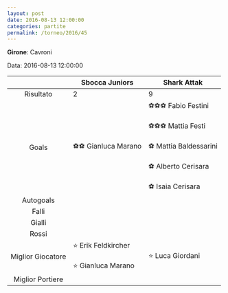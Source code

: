```yaml
---
layout: post
date: 2016-08-13 12:00:00
categories: partite
permalink: /torneo/2016/45
---
```

**Girone**: Cavroni

Data: 2016-08-13 12:00:00

| | Sbocca Juniors | Shark Attak |
|:-----:|-----|-----|
Risultato|2|9
Goals|⚽⚽ Gianluca Marano|⚽⚽⚽ Fabio Festini<br/><br/>⚽⚽⚽ Mattia Festi<br/><br/>⚽ Mattia Baldessarini<br/><br/>⚽ Alberto Cerisara<br/><br/>⚽ Isaia Cerisara<br/>
Autogoals||
Falli||
Gialli||
Rossi||
Miglior Giocatore|⭐ Erik Feldkircher<br/><br/>⭐ Gianluca Marano<br/>|⭐ Luca Giordani<br/>
Miglior Portiere||